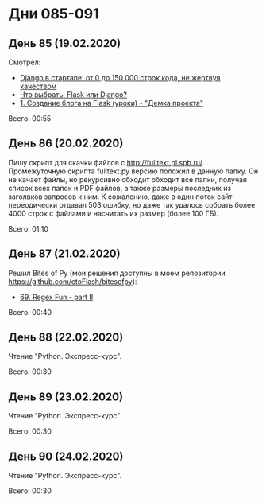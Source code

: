 # Дни 085-091

## День 85 (19.02.2020)

Смотрел:
* [Django в стартапе: от 0 до 150 000 строк кода, не жертвуя качеством](https://youtu.be/ANrmiJrnkew)
* [Что выбрать: Flask или Django?](https://youtu.be/e-z7VHTIVYw)
* [1. Cоздание блога на Flask (уроки) - "Демка проекта"](https://youtu.be/Y_oyx36AdV0)

Всего: 00:55

## День 86 (20.02.2020)

Пишу скрипт для скачки файлов с http://fulltext.pl.spb.ru/. Промежуточную скрипта fulltext.py версию положил в данную папку. Он не качает файлы, но рекурсивно обходит обходит все папки, получая список всех папок и PDF файлов, а также размеры последних из заголвков запросов к ним. К сожалению, даже в один поток сайт переодически отдавал 503 ошибку, но даже так удалось собрать более 4000 строк с файлами и насчитать их размер (более 100 ГБ).

Всего: 01:10

## День 87 (21.02.2020)

Решил Bites of Py (мои решения доступны в моем репозитории https://github.com/etoFlash/bitesofpy):

* [69. Regex Fun - part II ](https://codechalleng.es/bites/69/)

Всего: 00:40

## День 88 (22.02.2020)

Чтение "Python. Экспресс-курс".

Всего: 00:30

## День 89 (23.02.2020)

Чтение "Python. Экспресс-курс".

Всего: 00:30

## День 90 (24.02.2020)

Чтение "Python. Экспресс-курс".

Всего: 00:30
